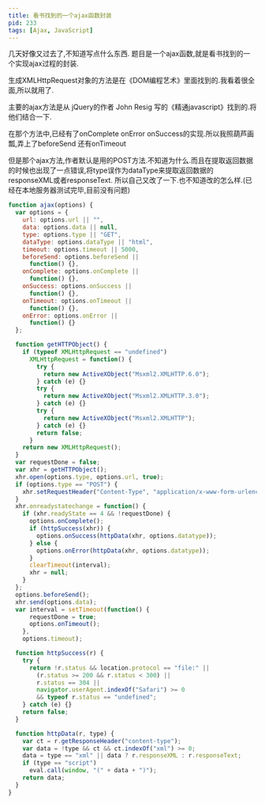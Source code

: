 ```yaml
---
title: 看书找到的一个ajax函数封装
pid: 233
tags: [Ajax, JavaScript]
---
```

几天好像又过去了,不知道写点什么东西.
题目是一个ajax函数,就是看书找到的一个实现ajax过程的封装.

生成XMLHttpRequest对象的方法是在《DOM编程艺术》里面找到的.我看着很全面,所以就用了.

主要的ajax方法是从 jQuery的作者 John Resig 写的《精通javascript》找到的.将他们结合一下.

在那个方法中,已经有了onComplete onError onSuccess的实现.所以我照葫芦画瓢,弄上了beforeSend 还有onTimeout

但是那个ajax方法,作者默认是用的POST方法.不知道为什么.而且在提取返回数据的时候也出现了一点错误,将type误作为dataType来提取返回数据的responseXML或者responseText.
所以自己又改了一下.也不知道改的怎么样.(已经在本地服务器测试完毕,目前没有问题)

```js
function ajax(options) {
  var options = {
    url: options.url || "",
    data: options.data || null,
    type: options.type || "GET",
    dataType: options.dataType || "html",
    timeout: options.timeout || 5000,
    beforeSend: options.beforeSend ||
      function() {},
    onComplete: options.onComplete ||
      function() {},
    onSuccess: options.onSuccess ||
      function() {},
    onTimeout: options.onTimeout ||
      function() {},
    onError: options.onError ||
      function() {}
  };

  function getHTTPObject() {
    if (typeof XMLHttpRequest == "undefined")
      XMLHttpRequest = function() {
        try {
          return new ActiveXObject("Msxml2.XMLHTTP.6.0");
        } catch (e) {}
        try {
          return new ActiveXObject("Msxml2.XMLHTTP.3.0");
        } catch (e) {}
        try {
          return new ActiveXObject("Msxml2.XMLHTTP");
        } catch (e) {}
        return false;
      }
    return new XMLHttpRequest();
  }
  var requestDone = false;
  var xhr = getHTTPObject();
  xhr.open(options.type, options.url, true);
  if (options.type == "POST") {
    xhr.setRequestHeader("Content-Type", "application/x-www-form-urlencoded");
  }
  xhr.onreadystatechange = function() {
    if (xhr.readyState == 4 && !requestDone) {
      options.onComplete();
      if (httpSuccess(xhr)) {
        options.onSuccess(httpData(xhr, options.datatype));
      } else {
        options.onError(httpData(xhr, options.datatype));
      }
      clearTimeout(interval);
      xhr = null;
    }
  };
  options.beforeSend();
  xhr.send(options.data);
  var interval = setTimeout(function() {
      requestDone = true;
      options.onTimeout();
    },
    options.timeout);

  function httpSuccess(r) {
    try {
      return !r.status && location.protocol == "file:" ||
        (r.status >= 200 && r.status < 300) ||
        r.status == 304 ||
        navigator.userAgent.indexOf("Safari") >= 0
        && typeof r.status == "undefined";
    } catch (e) {}
    return false;
  }

  function httpData(r, type) {
    var ct = r.getResponseHeader("content-type");
    var data = !type && ct && ct.indexOf("xml") >= 0;
    data = type == "xml" || data ? r.responseXML : r.responseText;
    if (type == "script")
      eval.call(window, "(" + data + ")");
    return data;
  }
}
```
